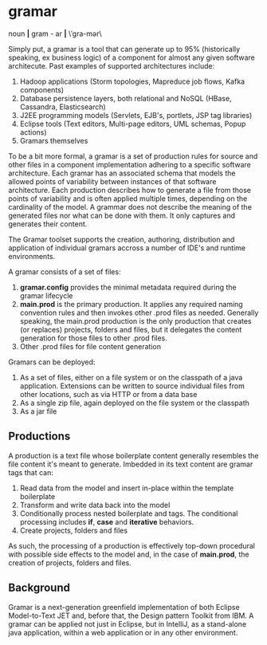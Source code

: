 # gramar

noun **|** gram - ar **|** \ˈgra-mər\

Simply put, a gramar is a tool that can generate up to 95% (historically speaking, ex business logic) of a component for almost any given software architecute.  Past examples of supported architectures include:

1. Hadoop applications (Storm topologies, Mapreduce job flows, Kafka components)
2. Database persistence layers, both relational and NoSQL (HBase, Cassandra, Elasticsearch)
3. J2EE programming models (Servlets, EJB's, portlets, JSP tag libraries)
4. Eclipse tools (Text editors, Multi-page editors, UML schemas, Popup actions)
5. Gramars themselves

To be a bit more formal, a gramar is a set of production rules for source and other files in a component implementation adhering to a specific software architecture. Each gramar has an associated schema that models the allowed points of variability between instances of that software architecture. Each production describes how to generate a file from those points of variability and is often applied multiple times, depending on the cardinality of the model. A grammar does not describe the meaning of the generated files nor what can be done with them.  It only captures and generates their content.

The Gramar toolset supports the creation, authoring, distribution and application of individual gramars accross a number of IDE's and runtime environments.

A gramar consists of a set of files:

1. **gramar.config** provides the minimal metadata required during the gramar lifecycle
2. **main.prod** is the primary production.  It applies any required naming convention rules and then invokes other .prod files as needed.  Generally speaking, the main.prod production is the only production that creates (or replaces) projects, folders and files, but it delegates the content generation for those files to other .prod files. 
3. Other .prod files for file content generation
 
Gramars can be deployed:

1. As a set of files, either on a file system or on the classpath of a java application.  Extensions can be written to source individual files from other locations, such as via HTTP or from a data base
2. As a single zip file, again deployed on the file system or the classpath
3. As a jar file

## Productions

A production is a text file whose boilerplate content generally resembles the file content it's meant to generate.  Imbedded in its text content are gramar tags that can:

1. Read data from the model and insert in-place within the template boilerplate
2. Transform and write data back into the model
3. Conditionally process nested boilerplate and tags.  The conditional processing includes **if**, **case** and **iterative** behaviors.
4. Create projects, folders and files

As such, the processing of a production is effectively top-down procedural with possible side effects to the model and, in the case of **main.prod**, the creation of projects, folders and files.

## Background

Gramar is a next-generation greenfield implementation of both Eclipse Model-to-Text JET and, before that, the Design pattern Toolkit from IBM.  A gramar can be applied not just in Eclipse, but in IntelliJ, as a stand-alone java application, within a web application or in any other environment.
